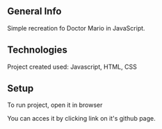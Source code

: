 ## General Info
Simple recreation fo Doctor Mario in JavaScript.

## Technologies
Project created used:
Javascript, 
HTML,
CSS

## Setup
To run project, open it in browser

You can acces it by clicking link on it's github page.
